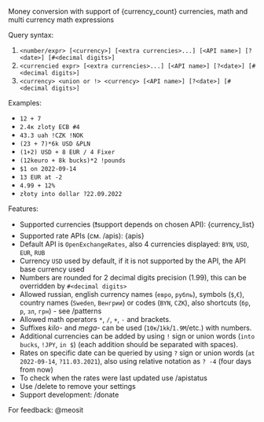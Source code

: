 Money conversion with support of {currency_count} currencies, math and multi currency math expressions

Query syntax:
1) `<number/expr> [<currency>] [<extra currencies>...] [<API name>] [?<date>] [#<decimal digits>]`
2) `<currencied expr> [<extra currencies>...] [<API name>] [?<date>] [#<decimal digits>]`
3) `<currency> <union or !> <currency> [<API name>] [?<date>] [#<decimal digits>]`


Examples:
- `12 + 7`
- `2.4к zloty ECB #4`
- `43.3 uah !CZK !NOK`
- `(23 + 7)*6k USD &PLN`
- `(1+2) USD + 8 EUR / 4 Fixer`
- `(12keuro + 8k bucks)*2 !pounds`
- `$1 on 2022-09-14`
- `13 EUR at -2`
- `4.99 + 12%`
- `złoty into dollar ?22.09.2022`

Features:
- Supported currencies (❗support depends on chosen API): {currency_list}
- Supported rate APIs (см. /apis): {apis} 
- Default API is `OpenExchangeRates`, also 4 currencies displayed: `BYN`, `USD`, `EUR`, `RUB`
- Currency `USD` used by default, if it is not supported by the API, the API base currency used 
- Numbers are rounded for 2 decimal digits precision (1.99), this can be overridden by `#<decimal digits>`
- Allowed russian, english currency names (`евро`, `рубль`), symbols (`$`,`€`), country names (`Sweden`, `Венгрии`) or codes (`BYN`, `CZK`), also shortcuts (`бр`, `р`, `зл`, `грн`) - see /patterns
- Allowed math operators `*`, `/`, `+`, `-` and brackets.
- Suffixes _kilo-_ and _mega-_ can be used (`10к`/`1kk`/`1.9M`/etc.) with numbers.
- Additional currencies can be added by using `!` sign or union words (`into bucks`, `!JPY`, `in $`) (each addition should be separated with spaces).
- Rates on specific date can be queried by using `?` sign or union words  (`at 2022-09-14`, `?11.03.2021`), also using relative notation as `? -4` (four days from now) 
- To check when the rates were last updated use /apistatus
- Use /delete to remove your settings
- Support development: /donate

For feedback: @meosit